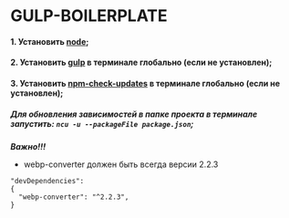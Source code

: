 # GULP-BOILERPLATE
#### 1. Установить [node](https://nodejs.org/);
#### 2. Установить [gulp](https://gulpjs.com/docs/en/getting-started/quick-start) в терминале глобально (если не установлен);
#### 3. Установить [npm-check-updates](https://www.npmjs.com/package/npm-check-updates) в терминале глобально (если не установлен);
##### Для обновления зависимостей в папке проекта в терминале запустить: `ncu -u --packageFile package.json`;
***Важно!!!***<br> 
- webp-converter должен быть всегда версии 2.2.3
```
"devDependencies": 
{
  "webp-converter": "^2.2.3",
}
```
